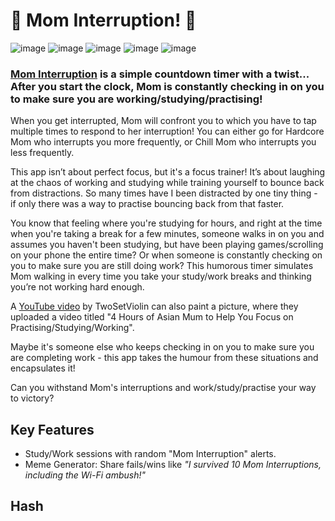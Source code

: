 # 🚨 Mom Interruption! 🍝
![image](https://github.com/user-attachments/assets/3488675f-c122-4c79-922c-3702531d605a)
![image](https://github.com/user-attachments/assets/fc5ab7fc-4752-4d4f-9eb1-3bd7c2963932)
![image](https://github.com/user-attachments/assets/ee5917bd-306b-4f89-ada2-c87ab25b43c9)
![image](https://github.com/user-attachments/assets/e9d4aa21-7c52-4003-a8ae-53d92341e4e2)
![image](https://github.com/user-attachments/assets/1160f492-4b88-490b-8795-a51e9590daa8)



### [Mom Interruption](https://mom-interruption.vercel.app) is a simple countdown timer with a twist... After you start the clock, Mom is constantly checking in on you to make sure you are working/studying/practising!

When you get interrupted, Mom will confront you to which you have to tap multiple times to respond to her interruption! You can either go for Hardcore Mom who interrupts you more frequently, or Chill Mom who interrupts you less frequently.

This app isn’t about perfect focus, but it's a focus trainer! It’s about laughing at the chaos of working and studying while training yourself to bounce back from distractions. So many times have I been distracted by one tiny thing - if only there was a way to practise bouncing back from that faster.

You know that feeling where you're studying for hours, and right at the time when you're taking a break for a few minutes, someone walks in on you and assumes you haven't been studying, but have been playing games/scrolling on your phone the entire time? Or when someone is constantly checking on you to make sure you are still doing work? This humorous timer simulates Mom walking in every time you take your study/work breaks and thinking you’re not working hard enough. 

A [YouTube video](https://www.youtube.com/watch?v=3RGEo2Kohb8) by TwoSetViolin can also paint a picture, where they uploaded a video titled "4 Hours of Asian Mum to Help You Focus on Practising/Studying/Working". 

Maybe it's someone else who keeps checking in on you to make sure you are completing work - this app takes the humour from these situations and encapsulates it!

Can you withstand Mom's interruptions and work/study/practise your way to victory?

## Key Features
- Study/Work sessions with random "Mom Interruption" alerts.
- Meme Generator: Share fails/wins like _"I survived 10 Mom Interruptions, including the Wi-Fi ambush!"_

## Hash
